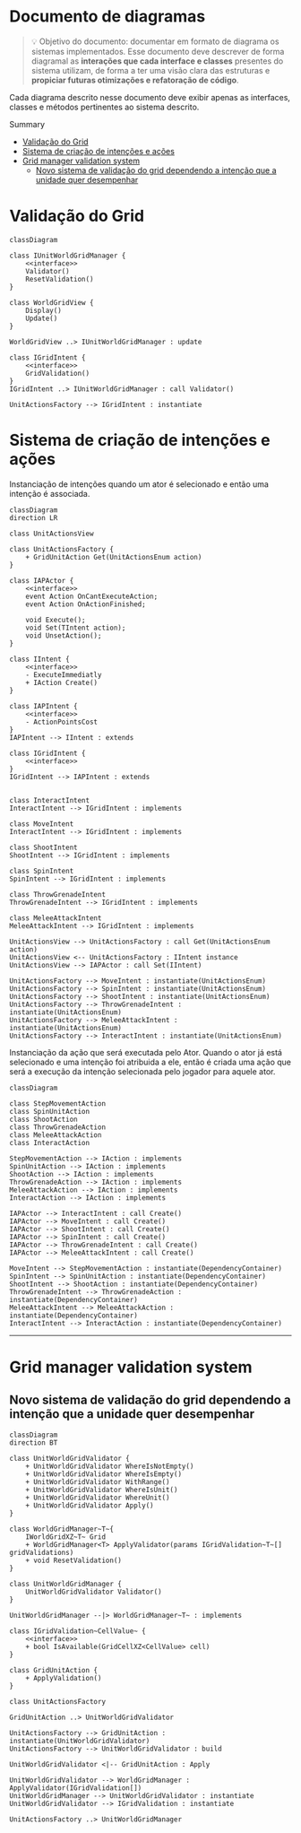 # Documento de diagramas <!-- omit from toc --> 

> 💡 Objetivo do documento: documentar em formato de diagrama os sistemas implementados.
> Esse documento deve descrever de forma diagramal as **interações que cada interface e classes** presentes do sistema utilizam, de forma a ter uma visão clara das estruturas e **propiciar futuras otimizações e refatoração de código**.

Cada diagrama descrito nesse documento deve exibir apenas as interfaces, classes e métodos pertinentes ao sistema descrito.

Summary

- [Validação do Grid](#validação-do-grid)
- [Sistema de criação de intenções e ações](#sistema-de-criação-de-intenções-e-ações)
- [Grid manager validation system](#grid-manager-validation-system)
  - [Novo sistema de validação do grid dependendo a intenção que a unidade quer desempenhar](#novo-sistema-de-validação-do-grid-dependendo-a-intenção-que-a-unidade-quer-desempenhar)

# Validação do Grid

```mermaid
classDiagram

class IUnitWorldGridManager {
    <<interface>>
    Validator()
    ResetValidation()
}

class WorldGridView {
    Display()
    Update()
}

WorldGridView ..> IUnitWorldGridManager : update

class IGridIntent {
    <<interface>>
    GridValidation()
}
IGridIntent ..> IUnitWorldGridManager : call Validator()

UnitActionsFactory --> IGridIntent : instantiate
```

# Sistema de criação de intenções e ações

Instanciação de intenções quando um ator é selecionado e então uma intenção é associada.

```mermaid
classDiagram
direction LR

class UnitActionsView

class UnitActionsFactory {
    + GridUnitAction Get(UnitActionsEnum action)
}

class IAPActor {
    <<interface>>
    event Action OnCantExecuteAction;
    event Action OnActionFinished;

    void Execute();
    void Set(TIntent action);
    void UnsetAction();
}

class IIntent {
    <<interface>>
    - ExecuteImmediatly
    + IAction Create()
}

class IAPIntent {
    <<interface>>
    - ActionPointsCost
}
IAPIntent --> IIntent : extends

class IGridIntent {
    <<interface>>
}
IGridIntent --> IAPIntent : extends


class InteractIntent
InteractIntent --> IGridIntent : implements

class MoveIntent
InteractIntent --> IGridIntent : implements

class ShootIntent
ShootIntent --> IGridIntent : implements

class SpinIntent
SpinIntent --> IGridIntent : implements

class ThrowGrenadeIntent
ThrowGrenadeIntent --> IGridIntent : implements

class MeleeAttackIntent
MeleeAttackIntent --> IGridIntent : implements

UnitActionsView --> UnitActionsFactory : call Get(UnitActionsEnum action)
UnitActionsView <-- UnitActionsFactory : IIntent instance
UnitActionsView --> IAPActor : call Set(IIntent)

UnitActionsFactory --> MoveIntent : instantiate(UnitActionsEnum)
UnitActionsFactory --> SpinIntent : instantiate(UnitActionsEnum)
UnitActionsFactory --> ShootIntent : instantiate(UnitActionsEnum)
UnitActionsFactory --> ThrowGrenadeIntent : instantiate(UnitActionsEnum)
UnitActionsFactory --> MeleeAttackIntent : instantiate(UnitActionsEnum)
UnitActionsFactory --> InteractIntent : instantiate(UnitActionsEnum)

```

Instanciação da ação que será executada pelo Ator. Quando o ator já está selecionado e uma intenção foi atribuida a ele, então é criada uma ação que será a execução da intenção selecionada pelo jogador para aquele ator.

```mermaid
classDiagram

class StepMovementAction
class SpinUnitAction
class ShootAction
class ThrowGrenadeAction
class MeleeAttackAction
class InteractAction

StepMovementAction --> IAction : implements
SpinUnitAction --> IAction : implements
ShootAction --> IAction : implements
ThrowGrenadeAction --> IAction : implements
MeleeAttackAction --> IAction : implements
InteractAction --> IAction : implements

IAPActor --> InteractIntent : call Create()
IAPActor --> MoveIntent : call Create()
IAPActor --> ShootIntent : call Create()
IAPActor --> SpinIntent : call Create()
IAPActor --> ThrowGrenadeIntent : call Create()
IAPActor --> MeleeAttackIntent : call Create()

MoveIntent --> StepMovementAction : instantiate(DependencyContainer)
SpinIntent --> SpinUnitAction : instantiate(DependencyContainer)
ShootIntent --> ShootAction : instantiate(DependencyContainer)
ThrowGrenadeIntent --> ThrowGrenadeAction : instantiate(DependencyContainer)
MeleeAttackIntent --> MeleeAttackAction : instantiate(DependencyContainer)
InteractIntent --> InteractAction : instantiate(DependencyContainer)

```


---

# Grid manager validation system

Novo sistema de validação do grid dependendo a intenção que a unidade quer desempenhar
---

```mermaid
classDiagram
direction BT

class UnitWorldGridValidator {
    + UnitWorldGridValidator WhereIsNotEmpty()
    + UnitWorldGridValidator WhereIsEmpty()
    + UnitWorldGridValidator WithRange()
    + UnitWorldGridValidator WhereIsUnit()
    + UnitWorldGridValidator WhereUnit()
    + UnitWorldGridValidator Apply()
}

class WorldGridManager~T~{
    IWorldGridXZ~T~ Grid
    + WorldGridManager<T> ApplyValidator(params IGridValidation~T~[] gridValidations)
    + void ResetValidation()
}

class UnitWorldGridManager {
    UnitWorldGridValidator Validator()
}

UnitWorldGridManager --|> WorldGridManager~T~ : implements

class IGridValidation~CellValue~ {
    <<interface>>
    + bool IsAvailable(GridCellXZ<CellValue> cell)
}

class GridUnitAction {
    + ApplyValidation()
}

class UnitActionsFactory

GridUnitAction ..> UnitWorldGridValidator

UnitActionsFactory --> GridUnitAction : instantiate(UnitWorldGridValidator)
UnitActionsFactory --> UnitWorldGridValidator : build

UnitWorldGridValidator <|-- GridUnitAction : Apply

UnitWorldGridValidator --> WorldGridManager : ApplyValidator(IGridValidation[])
UnitWorldGridManager --> UnitWorldGridValidator : instantiate
UnitWorldGridValidator --> IGridValidation : instantiate

UnitActionsFactory ..> UnitWorldGridManager

```